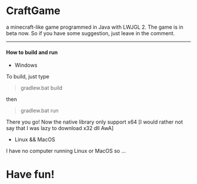 # CraftGame
a minecraft-like game programmed in Java with LWJGL 2.
The game is in beta now. So if you have some suggestion, just leave in the comment.
****

#### How to build and run

* Windows

To build, just type
> gradlew.bat build

then
> gradlew.bat run

There you go!
Now the native library only support x64 [I would rather not say that I was lazy to download x32 dll AwA]

* Linux && MacOS

I have no computer running Linux or MacOS so ...

# Have fun!
